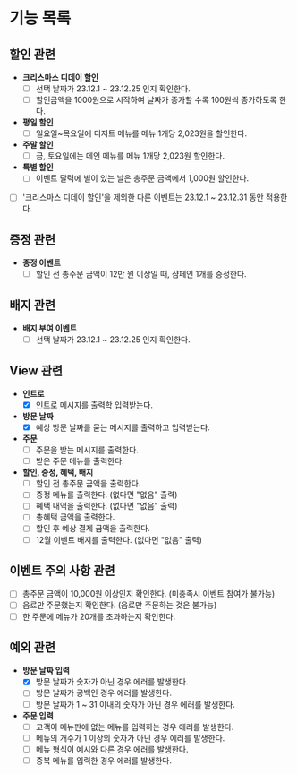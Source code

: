 # 기능 목록

## 할인 관련
- **크리스마스 디데이 할인**
    -[ ] 선택 날짜가 23.12.1 ~ 23.12.25 인지 확인한다.
    -[ ] 할인금액을 1000원으로 시작하여 날짜가 증가할 수록 100원씩 증가하도록 한다.
- **평일 할인**
    -[ ] 일요일~목요일에 디저트 메뉴를 메뉴 1개당 2,023원을 할인한다.
- **주말 할인**
    -[ ] 금, 토요일에는 메인 메뉴를 메뉴 1개당 2,023원 할인한다.
- **특별 할인**
    -[ ] 이벤트 달력에 별이 있는 날은 총주문 금액에서 1,000원 할인한다.
-[ ] '크리스마스 디데이 할인'을 제외한 다른 이벤트는 23.12.1 ~ 23.12.31 동안 적용한다.

## 증정 관련
- **증정 이벤트**
    -[ ] 할인 전 총주문 금액이 12만 원 이상일 때, 샴페인 1개를 증정한다.

## 배지 관련
- **배지 부여 이벤트**
    -[ ] 선택 날짜가 23.12.1 ~ 23.12.25 인지 확인한다.

## View 관련
- **인트로**
    -[X] 인트로 메시지를 출력학 입력받는다.
- **방문 날짜**
    -[X] 예상 방문 날짜를 묻는 메시지를 출력하고 입력받는다.
- **주문**
    -[ ] 주문을 받는 메시지를 출력한다.
    -[ ] 받은 주문 메뉴를 출력한다.
- **할인, 증정, 혜택, 배지**
    -[ ] 할인 전 총주문 금액을 출력한다.
    -[ ] 증정 메뉴를 출력한다. (없다면 "없음" 출력)
    -[ ] 혜택 내역을 출력한다. (없다면 "없음" 출력)
    -[ ] 총혜택 금액을 출력한다.
    -[ ] 할인 후 예상 결제 금액을 출력한다.
    -[ ] 12월 이벤트 배지를 출력한다. (없다면 "없음" 출력)

## 이벤트 주의 사항 관련
-[ ] 총주문 금액이 10,000원 이상인지 확인한다. (미충족시 이벤트 참여가 불가능)
-[ ] 음료만 주문했는지 확인한다. (음료만 주문하는 것은 불가능)
-[ ] 한 주문에 메뉴가 20개를 초과하는지 확인한다.

## 예외 관련
- **방문 날짜 입력**
    -[X] 방문 날짜가 숫자가 아닌 경우 에러를 발생한다.
    -[ ] 방문 날짜가 공백인 경우 에러를 발생한다.
    -[ ] 방문 날짜가 1 ~ 31 이내의 숫자가 아닌 경우 에러를 발생한다.
- **주문 입력**
    -[ ] 고객이 메뉴판에 없는 메뉴를 입력하는 경우 에러를 발생한다.
    -[ ] 메뉴의 개수가 1 이상의 숫자가 아닌 경우 에러를 발생한다.
    -[ ] 메뉴 형식이 예시와 다른 경우 에러를 발생한다.
    -[ ] 중복 메뉴를 입력한 경우 에러를 발생한다.